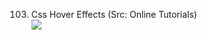 103. Css Hover Effects (Src: Online Tutorials) <br>
![](https://media.giphy.com/media/ALmgTfXgmdEmlpsYUc/giphy.gif)
